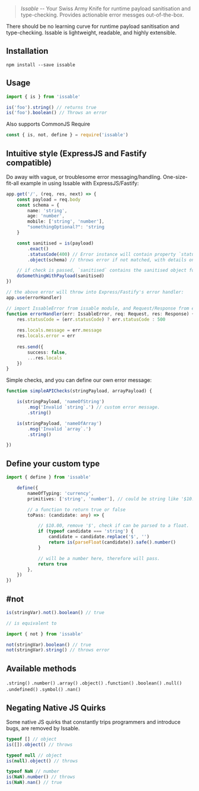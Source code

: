 >*Issable* -- Your Swiss Army Knife for runtime payload sanitisation and type-checking. Provides actionable error messges out-of-the-box.

There should be no learning curve for runtime payload sanitisation and type-checking. Issable is lightweight, readable, and highly extensible.

## Installation
```
npm install --save issable
```

## Usage

```ts
import { is } from 'issable'

is('foo').string() // returns true
is('foo').boolean() // Throws an error
```
Also supports CommonJS Require
```js
const { is, not, define } = require('issable')
```

## Intuitive style (ExpressJS and Fastify compatible)
Do away with vague, or troublesome error messaging/handling. One-size-fit-all example in using Issable with ExpressJS/Fastify:
```ts
app.get('/', (req, res, next) => {
    const payload = req.body
    const schema = {
        name: 'string',
        age: 'number',
        mobile: ['string', 'number'],
        "somethingOptional?": 'string
    }

    const sanitised = is(payload)
        .exact()
        .statusCode(400) // Error instance will contain property `statusCode`. See #errorHandler, `error.statusCode` below.
        .object(schema) // throws error if not matched, with details on mismatch with schema.

    // if check is passed, `sanitised` contains the sanitised object for use
    doSomethingWithPayload(sanitised)
})

// the above error will throw into Express/Fastify's error handler:
app.use(errorHandler)

// import IssableError from issable module, and Request/Response from express/fastify
function errorHandler(err: IssableError, req: Request, res: Response) {
    res.statusCode = (err.statusCode) ? err.statusCode : 500
    
    res.locals.message = err.message
    res.locals.error = err
    
    res.send({
        success: false,
        ...res.locals
    })
}
```

Simple checks, and you can define our own error message:
```ts
function simpleAPIChecks(stringPayload, arrayPayload) {

    is(stringPayload, 'nameOfString')
        .msg('Invalid `string`.') // custom error message.
        .string()

    is(stringPayload, 'nameOfArray')
        .msg('Invalid `array`.')
        .string()

})
```

## Define your custom type

```ts
import { define } from 'issable'

    define({
        nameOfTyping: 'currency',
        primitives: ['string', 'number'], // could be string like '$10.00'

        // a function to return true or false
        toPass: (candidate: any) => {

            // $10.00, remove '$', check if can be parsed to a float.
            if (typeof candidate === 'string') {
                candidate = candidate.replace('$', '')
                return is(parseFloat(candidate)).safe().number()
            }

            // will be a number here, therefore will pass.
            return true
        },
    })
})
```

## #not

```ts
is(stringVar).not().boolean() // true

// is equivalent to

import { not } from 'issable'

not(stringVar).boolean() // true
not(stringVar).string() // throws error
```

## Available methods
`.string()` 
`.number()` 
`.array()` 
`.object()` 
`.function()` 
`.boolean()` 
`.null()` 
`.undefined()` 
`.symbol()` 
`.nan()` 

## Negating Native JS Quirks
Some native JS quirks that constantly trips programmers and introduce bugs, are removed by Issable.
```js
typeof [] // object
is([]).object() // throws

typeof null // object
is(null).object() // throws

typeof NaN // number
is(NaN).number() // throws
is(NaN).nan() // true
```

